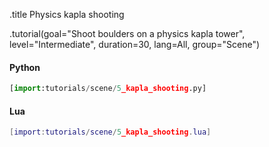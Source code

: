 .title Physics kapla shooting

.tutorial(goal="Shoot boulders on a physics kapla tower", level="Intermediate", duration=30, lang=All, group="Scene")

#### Python

```python
[import:tutorials/scene/5_kapla_shooting.py]
```

#### Lua

```lua
[import:tutorials/scene/5_kapla_shooting.lua]
```
